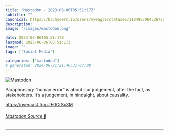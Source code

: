 ```yaml
---
title: "Mastodon - 2023-06-06T05:51:17Z"
subtitle: ""
canonical: https://hachyderm.io/users/mweagle/statuses/110495706452672029
description:
image: "/images/mastodon.png"

date: 2023-06-06T05:51:17Z
lastmod: 2023-06-06T05:51:17Z
image: ""
tags: ["Social Media"]

categories: ["mastodon"]
# generated: 2024-06-21T21:40:31-07:00
---
```

![Mastodon](/images/mastodon.png)

<p>Paraphrasing: “human error” is about our judgement, after the fact, as stakeholders. It’s a judgement, in hindsight, about causality. </p><p><a href="https://overcast.fm/+tF0CrSx3M" target="_blank" rel="nofollow noopener noreferrer" translate="no"><span class="invisible">https://</span><span class="">overcast.fm/+tF0CrSx3M</span><span class="invisible"></span></a></p>


###### [Mastodon Source 🐘](https://hachyderm.io/@mweagle/110495706452672029)

___
